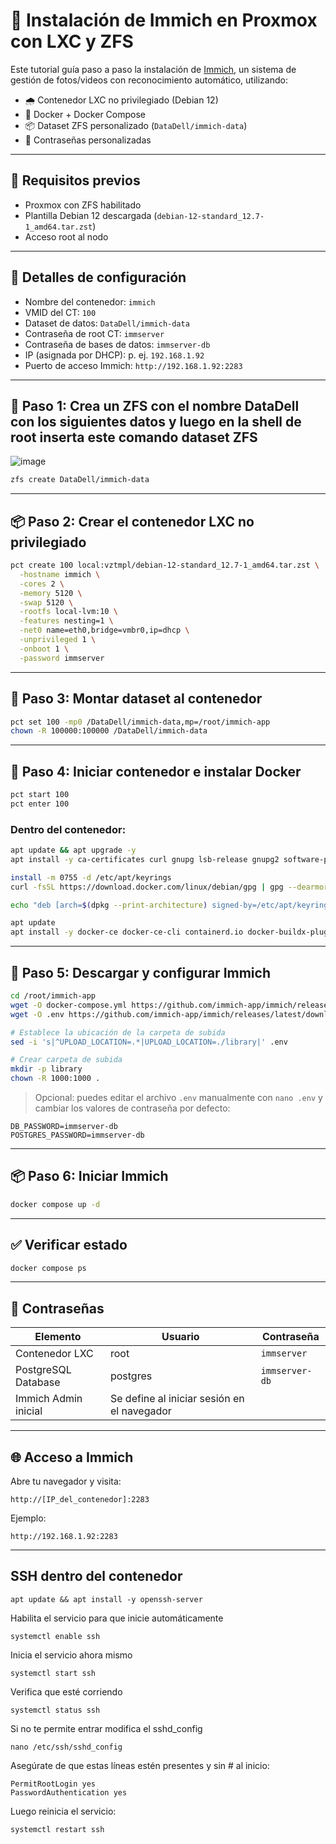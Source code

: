 # 🚀 Instalación de Immich en Proxmox con LXC y ZFS

Este tutorial guía paso a paso la instalación de [Immich](https://github.com/immich-app/immich), un sistema de gestión de fotos/videos con reconocimiento automático, utilizando:

- 🌧️ Contenedor LXC no privilegiado (Debian 12)
- 🧠 Docker + Docker Compose
- 📦 Dataset ZFS personalizado (`DataDell/immich-data`)
- 🔐 Contraseñas personalizadas

---

## 🔧 Requisitos previos

- Proxmox con ZFS habilitado
- Plantilla Debian 12 descargada (`debian-12-standard_12.7-1_amd64.tar.zst`)
- Acceso root al nodo

---

## 📝 Detalles de configuración

- Nombre del contenedor: `immich`
- VMID del CT: `100`
- Dataset de datos: `DataDell/immich-data`
- Contraseña de root CT: `immserver`
- Contraseña de bases de datos: `immserver-db`
- IP (asignada por DHCP): p. ej. `192.168.1.92`
- Puerto de acceso Immich: `http://192.168.1.92:2283`

---

## 🧱 Paso 1: Crea un ZFS con el nombre DataDell con los siguientes datos y luego en la shell de root inserta este comando dataset ZFS

![image](https://github.com/user-attachments/assets/942aa373-c897-4f80-9956-2441e9910cc8)

```bash
zfs create DataDell/immich-data
```

---

## 📦 Paso 2: Crear el contenedor LXC no privilegiado

```bash
pct create 100 local:vztmpl/debian-12-standard_12.7-1_amd64.tar.zst \
  -hostname immich \
  -cores 2 \
  -memory 5120 \
  -swap 5120 \
  -rootfs local-lvm:10 \
  -features nesting=1 \
  -net0 name=eth0,bridge=vmbr0,ip=dhcp \
  -unprivileged 1 \
  -onboot 1 \
  -password immserver
```

---

## 🔗 Paso 3: Montar dataset al contenedor

```bash
pct set 100 -mp0 /DataDell/immich-data,mp=/root/immich-app
chown -R 100000:100000 /DataDell/immich-data
```

---

## 🚀 Paso 4: Iniciar contenedor e instalar Docker

```bash
pct start 100
pct enter 100
```

### Dentro del contenedor:

```bash
apt update && apt upgrade -y
apt install -y ca-certificates curl gnupg lsb-release gnupg2 software-properties-common

install -m 0755 -d /etc/apt/keyrings
curl -fsSL https://download.docker.com/linux/debian/gpg | gpg --dearmor -o /etc/apt/keyrings/docker.gpg

echo "deb [arch=$(dpkg --print-architecture) signed-by=/etc/apt/keyrings/docker.gpg] https://download.docker.com/linux/debian $(lsb_release -cs) stable" | tee /etc/apt/sources.list.d/docker.list > /dev/null

apt update
apt install -y docker-ce docker-ce-cli containerd.io docker-buildx-plugin docker-compose-plugin
```

---

## 📅 Paso 5: Descargar y configurar Immich

```bash
cd /root/immich-app
wget -O docker-compose.yml https://github.com/immich-app/immich/releases/latest/download/docker-compose.yml
wget -O .env https://github.com/immich-app/immich/releases/latest/download/example.env

# Establece la ubicación de la carpeta de subida
sed -i 's|^UPLOAD_LOCATION=.*|UPLOAD_LOCATION=./library|' .env

# Crear carpeta de subida
mkdir -p library
chown -R 1000:1000 .
```

> Opcional: puedes editar el archivo `.env` manualmente con `nano .env` y cambiar los valores de contraseña por defecto:

```
DB_PASSWORD=immserver-db
POSTGRES_PASSWORD=immserver-db
```

---

## 📦 Paso 6: Iniciar Immich

```bash
docker compose up -d
```

---

## ✅ Verificar estado

```bash
docker compose ps
```

---

## 🔐 Contraseñas

| Elemento             | Usuario      | Contraseña        |
|----------------------|--------------|-------------------|
| Contenedor LXC       | root         | `immserver`       |
| PostgreSQL Database  | postgres     | `immserver-db`    |
| Immich Admin inicial | Se define al iniciar sesión en el navegador |

---

## 🌐 Acceso a Immich

Abre tu navegador y visita:

```
http://[IP_del_contenedor]:2283
```

Ejemplo:

```
http://192.168.1.92:2283
```

---

## SSH dentro del contenedor
```
apt update && apt install -y openssh-server
```

Habilita el servicio para que inicie automáticamente
```
systemctl enable ssh
```

Inicia el servicio ahora mismo
```
systemctl start ssh
```

Verifica que esté corriendo
```
systemctl status ssh

```

Si no te permite entrar modifica el sshd_config
```
nano /etc/ssh/sshd_config
```

Asegúrate de que estas líneas estén presentes y sin # al inicio:

```
PermitRootLogin yes
PasswordAuthentication yes
```
Luego reinicia el servicio:
```
systemctl restart ssh
```
